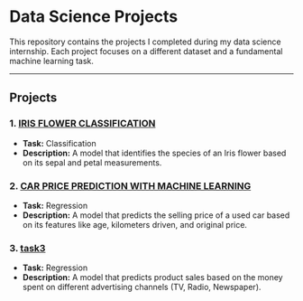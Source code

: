 # Data Science Projects

This repository contains the projects I completed during my data science internship. Each project focuses on a different dataset and a fundamental machine learning task.

---

## **Projects**

### 1. [IRIS FLOWER CLASSIFICATION](./Iris-Flower-Classification/)
* **Task:** Classification
* **Description:** A model that identifies the species of an Iris flower based on its sepal and petal measurements.

### 2. [CAR PRICE PREDICTION WITH MACHINE LEARNING](./Car-Price-Prediction/)
* **Task:** Regression
* **Description:** A model that predicts the selling price of a used car based on its features like age, kilometers driven, and original price.

### 3. [task3](./SALES-PREDICTION-USING-PYTHON/)
* **Task:** Regression
* **Description:** A model that predicts product sales based on the money spent on different advertising channels (TV, Radio, Newspaper).
